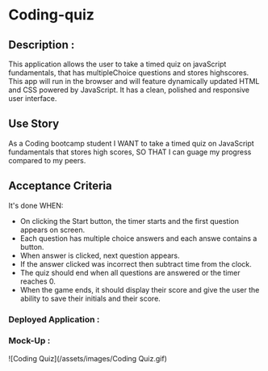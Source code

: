 # Coding-quiz
## Description : 
This application allows the user to take a timed quiz on javaScript fundamentals,
that has multipleChoice questions and stores highscores. This app will run in the browser and will feature dynamically updated HTML and CSS powered by JavaScript. It has a clean, polished and responsive user interface.

## Use Story 
As a Coding bootcamp student I WANT to take a timed quiz on JavaScript fundamentals that stores high scores,
SO THAT I can guage my progress compared to my peers.

## Acceptance Criteria 
It's done WHEN:
- On clicking the Start button, the timer starts and the first question appears on screen.
- Each question has multiple choice answers and each answe contains a button.
- When answer is clicked, next question appears.
- If the answer clicked was incorrect then subtract time from the clock.
- The quiz should end when all questions are answered or the timer reaches 0.
- When the game ends, it should display their score and give the user the ability to save their initials and their score.

### Deployed Application : 

### Mock-Up :

![Coding Quiz](/assets/images/Coding Quiz.gif)












